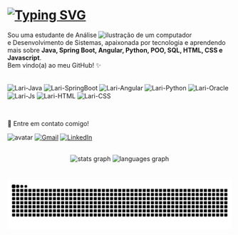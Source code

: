 <h1><a href="https://www.linkedin.com/in/lari-albuquerque/"><img src="https://readme-typing-svg.herokuapp.com?font=Space+Grotesk&weight=600&size=30&duration=2500&pause=1000&color=ee9ca7&width=435&lines=Oii!++Eu+sou+a+Larissa+%F0%9F%91%8B%F0%9F%8F%BB" alt="Typing SVG" /></a></h1>

<img src="https://media.discordapp.net/attachments/1350615116499914774/1350745193137180733/Adobe_Express_-_file_1.png?ex=67d7dafd&is=67d6897d&hm=8f4ffff143240737cf6f59b78e3ba6f98667e8411bdf78d70b9c9f7b4d7fe3f9&=&format=webp&quality=lossless" alt="ilustração de um computador" min-width="400px" max-width="300px" width="300px" align="right">

<p align="left"> 
  Sou uma estudante de Análise e Desenvolvimento de Sistemas, apaixonada por tecnologia e aprendendo mais sobre <strong>Java, Spring Boot, Angular, Python, POO, SQL, HTML, CSS e Javascript</strong>.<br>
  Bem vindo(a) ao meu GitHub! ✨
</p>

<p align="left">
<div style="display: inline_block"><br>
  <img align="center" alt="Lari-Java" height="40" width="40" src="https://raw.githubusercontent.com/marwin1991/profile-technology-icons/refs/heads/main/icons/java.png">
  <img align="center" alt="Lari-SpringBoot" height="40" width="40" src="https://raw.githubusercontent.com/marwin1991/profile-technology-icons/refs/heads/main/icons/spring_boot.png">
  <img align="center" alt="Lari-Angular" height="40" width="40" src="https://raw.githubusercontent.com/marwin1991/profile-technology-icons/refs/heads/main/icons/angular.png">
  <img align="center" alt="Lari-Python" height="40" width="40" src="https://user-images.githubusercontent.com/25181517/183423507-c056a6f9-1ba8-4312-a350-19bcbc5a8697.png">
  <img align="center" alt="Lari-Oracle" height="40" width="40" src="https://user-images.githubusercontent.com/25181517/117208736-bdedc080-adf5-11eb-912f-61c7d43705f6.png">
  <img align="center" alt="Lari-Js" height="40" width="40" src="https://user-images.githubusercontent.com/25181517/117447155-6a868a00-af3d-11eb-9cfe-245df15c9f3f.png">
  <img align="center" alt="Lari-HTML" height="40" width="40" src="https://user-images.githubusercontent.com/25181517/192158954-f88b5814-d510-4564-b285-dff7d6400dad.png">
  <img align="center" alt="Lari-CSS" height="40" width="40" src="https://user-images.githubusercontent.com/25181517/183898674-75a4a1b1-f960-4ea9-abcb-637170a00a75.png">
</div>
</p>
<br>

<p align="left">
  💌 Entre em contato comigo!
</p>


<p align="left">
  <img src="https://media.discordapp.net/attachments/1350615116499914774/1350743061038370876/Adobe_Express_-_file.png?ex=67d7d901&is=67d68781&hm=82d07a86c1035f53856670446e7d09151f046795d7ace611e1099e0893f6df1e&=&format=webp&quality=lossless" alt="avatar" min-width="80px" max-width="80px" width="80px">
  <a href="mailto:larissa.sa.as@gmail.com" target="_blank" title="Gmail">
  <img src="https://img.shields.io/badge/-Gmail-ee9ca7?style=flat&labelColor=ee9ca7&logo=gmail&logoColor=white&link=mailto:larissa.sa.as@gmail.com" alt="Gmail"/></a>
  <a href="https://www.linkedin.com/in/lari-albuquerque/" target="_blank" title="LinkedIn">
  <img src="https://img.shields.io/badge/-Linkedin-ee9ca7?style=flat&logo=Linkedin&logoColor=white&link=https://www.linkedin.com/in/lari-albuquerque/" alt="LinkedIn"/></a>
</p>
<br>

<div align="center">
  <img src="https://github-readme-stats.vercel.app/api?username=lalbuquerques&theme=dracula&hide_border=true&include_all_commits=false&count_private=true&count_private=true" height="150" alt="stats graph"  />
  <img src="https://github-readme-stats.vercel.app/api/top-langs?username=lalbuquerques&locale=en&hide_title=false&layout=compact&card_width=320&langs_count=5&theme=dracula&hide_border=true&order=2" height="150" alt="languages graph"  />
</div>

###
<div align="center">
  <br clear="both">

<picture>
  <source media="(prefers-color-scheme: dark)" srcset="https://raw.githubusercontent.com/lalbuquerques/lalbuquerques/output/github-contribution-grid-snake-dark.svg">
  <source media="(prefers-color-scheme: light)" srcset="https://raw.githubusercontent.com/lalbuquerques/lalbuquerques/output/github-contribution-grid-snake.svg">
  <img alt="github contribution grid snake animation" src="https://raw.githubusercontent.com/lalbuquerques/lalbuquerques/output/github-contribution-grid-snake.svg">
</picture>



</div>

###
